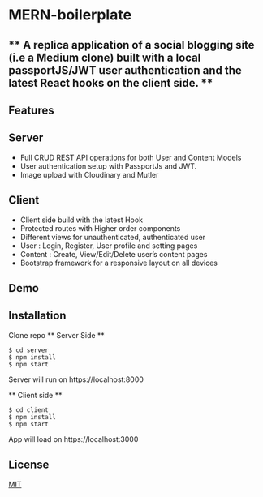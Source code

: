 # MERN-boilerplate

** A replica application of a social blogging site (i.e a Medium clone) built with a local passportJS/JWT user authentication and the latest React hooks on the client side. **
---

## Features
Server
---
* Full CRUD REST API operations for both User and Content Models
* User authentication setup with PassportJs and JWT.
* Image upload with Cloudinary and Mutler

Client
---
* Client side build with the latest Hook
* Protected routes with Higher order components
* Different views for unauthenticated, authenticated user
* User : Login, Register, User profile and setting pages 
* Content : Create, View/Edit/Delete user’s content pages
* Bootstrap framework for a responsive layout on all devices

## Demo

## Installation
Clone repo
** Server Side **
```
$ cd server 
$ npm install 
$ npm start 
```
Server will run on https://localhost:8000

** Client side **
```
$ cd client
$ npm install 
$ npm start
```
App will load on https://localhost:3000

## License
[MIT](https://choosealicense.com/licenses/mit/)




